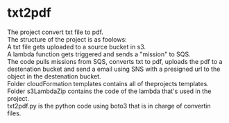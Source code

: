 # txt2pdf
The project convert txt file to pdf.  
The structure of the project is as foolows:  
  A txt file gets uploaded to a source bucket in s3.  
  A lambda function gets triggered and sends a "mission" to SQS.  
  The code pulls missions from SQS, converts txt to pdf, uploads the pdf to a destenation bucket and send a email using SNS with a presigned url to the object in the       destenation bucket.  
Folder cloudFormation templates contains all of theprojects templates.  
Folder s3LambdaZip contains the code of the lambda that's used in the project.  
txt2pdf.py is the python code using boto3 that is in charge of convertin files.  
